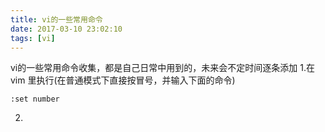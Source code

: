```yaml
---
title: vi的一些常用命令
date: 2017-03-10 23:02:10
tags: [vi]
---
```

vi的一些常用命令收集，都是自己日常中用到的，未来会不定时间逐条添加<!-- more -->
1.在 vim 里执行(在普通模式下直接按冒号，并输入下面的命令)
```
:set number
```
2.